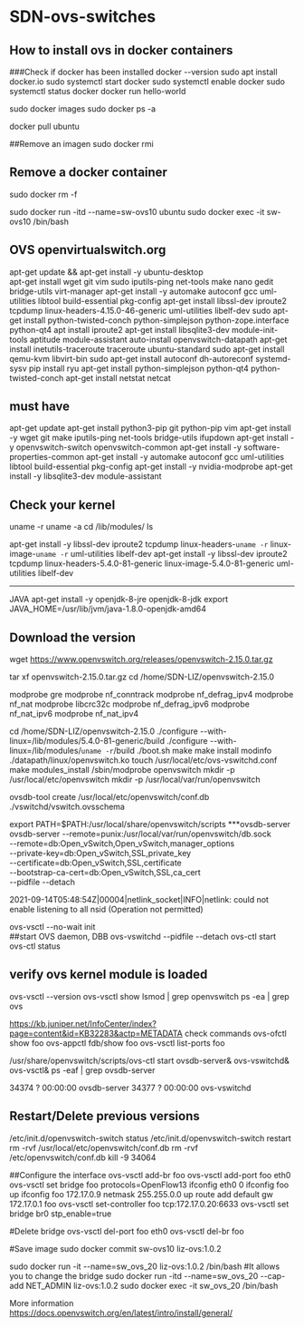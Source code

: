 # SDN-ovs-switches

How to install ovs in docker containers
------------------------------------

###Check if docker has been installed 
docker --version
sudo apt install docker.io
sudo systemctl start docker
sudo systemctl enable docker
sudo systemctl status docker
docker run hello-world

sudo docker images 
sudo docker ps -a

docker pull ubuntu


##Remove an imagen 
sudo docker rmi <id-of-image>

## Remove a docker container
sudo docker rm -f <id-of-container>	

sudo docker run -itd --name=sw-ovs10 ubuntu
sudo docker exec -it sw-ovs10  /bin/bash

OVS openvirtualswitch.org
-----------------------------------
apt-get update && apt-get install -y ubuntu-desktop  
apt-get install wget git vim sudo iputils-ping net-tools make nano gedit bridge-utils virt-manager 
apt-get install -y automake autoconf gcc uml-utilities libtool build-essential pkg-config 
apt-get install libssl-dev iproute2 tcpdump linux-headers-4.15.0-46-generic uml-utilities libelf-dev
sudo apt-get install python-twisted-conch python-simplejson python-zope.interface python-qt4
apt install iproute2
apt-get install libsqlite3-dev module-init-tools aptitude  module-assistant auto-install openvswitch-datapath 
apt-get install inetutils-traceroute  traceroute ubuntu-standard
sudo apt-get install qemu-kvm libvirt-bin 
sudo apt-get install autoconf dh-autoreconf  systemd-sysv
pip install ryu
apt-get install python-simplejson python-qt4 python-twisted-conch
apt-get install netstat netcat 

must have
---------------
apt-get update
apt-get install python3-pip git python-pip vim 
apt-get install -y wget git make iputils-ping net-tools  bridge-utils ifupdown
apt-get install -y openvswitch-switch openvswitch-common
apt-get install -y software-properties-common
apt-get install -y automake autoconf gcc uml-utilities libtool build-essential pkg-config 
apt-get install -y nvidia-modprobe
apt-get install -y libsqlite3-dev module-assistant 

## Check your kernel 
uname -r
uname -a
cd  /lib/modules/
ls 

apt-get install -y libssl-dev iproute2 tcpdump linux-headers-`uname -r`  linux-image-`uname -r` uml-utilities libelf-dev
apt-get install -y libssl-dev iproute2 tcpdump linux-headers-5.4.0-81-generic linux-image-5.4.0-81-generic uml-utilities libelf-dev 

------------------
JAVA
apt-get install -y openjdk-8-jre openjdk-8-jdk
export JAVA_HOME=/usr/lib/jvm/java-1.8.0-openjdk-amd64

## Download the version
wget https://www.openvswitch.org/releases/openvswitch-2.15.0.tar.gz

tar xf openvswitch-2.15.0.tar.gz
cd /home/SDN-LIZ/openvswitch-2.15.0

 modprobe gre
 modprobe nf_conntrack
 modprobe nf_defrag_ipv4
 modprobe nf_nat
 modprobe libcrc32c
 modprobe nf_defrag_ipv6
 modprobe nf_nat_ipv6
 modprobe nf_nat_ipv4 

cd /home/SDN-LIZ/openvswitch-2.15.0
./configure --with-linux=/lib/modules/5.4.0-81-generic/build 
./configure --with-linux=/lib/modules/`uname -r`/build 
./boot.sh
make
make install
modinfo ./datapath/linux/openvswitch.ko
touch /usr/local/etc/ovs-vswitchd.conf
make modules_install
/sbin/modprobe openvswitch
mkdir -p /usr/local/etc/openvswitch
mkdir -p /usr/local/var/run/openvswitch

ovsdb-tool create /usr/local/etc/openvswitch/conf.db ./vswitchd/vswitch.ovsschema

export PATH=$PATH:/usr/local/share/openvswitch/scripts
***ovsdb-server
ovsdb-server --remote=punix:/usr/local/var/run/openvswitch/db.sock \
                     --remote=db:Open_vSwitch,Open_vSwitch,manager_options \
                     --private-key=db:Open_vSwitch,SSL,private_key \
                     --certificate=db:Open_vSwitch,SSL,certificate \
                     --bootstrap-ca-cert=db:Open_vSwitch,SSL,ca_cert \
                     --pidfile --detach

2021-09-14T05:48:54Z|00004|netlink_socket|INFO|netlink: could not enable listening to all nsid (Operation not permitted)

ovs-vsctl --no-wait init  
##start OVS daemon, DBB
ovs-vswitchd --pidfile --detach 
ovs-ctl start
ovs-ctl status
## verify ovs kernel module is loaded
ovs-vsctl --version
ovs-vsctl show
lsmod | grep openvswitch 
ps -ea | grep ovs

https://kb.juniper.net/InfoCenter/index?page=content&id=KB32283&actp=METADATA
check commands
ovs-ofctl show foo
ovs-appctl fdb/show foo
ovs-vsctl list-ports foo


/usr/share/openvswitch/scripts/ovs-ctl start
ovsdb-server& 
ovs-vswitchd& 
ovs-vsctl&
ps -eaf | grep ovsdb-server


  34374 ?        00:00:00 ovsdb-server
  34377 ?        00:00:00 ovs-vswitchd


 ## Restart/Delete previous versions
/etc/init.d/openvswitch-switch status
/etc/init.d/openvswitch-switch restart
rm -rvf /usr/local/etc/openvswitch/conf.db
rm -rvf /etc/openvswitch/conf.db
kill -9 34064


##Configure the interface
ovs-vsctl add-br foo
ovs-vsctl add-port foo eth0
ovs-vsctl set bridge foo protocols=OpenFlow13
ifconfig eth0 0
ifconfig foo up
ifconfig foo 172.17.0.9 netmask 255.255.0.0 up
route add default gw 172.17.0.1 foo
ovs-vsctl set-controller foo tcp:172.17.0.20:6633
ovs-vsctl set bridge br0 stp_enable=true

#Delete bridge 
ovs-vsctl del-port foo eth0
ovs-vsctl del-br foo

#Save image
sudo docker commit sw-ovs10 liz-ovs:1.0.2

sudo docker run -it --name=sw_ovs_20 liz-ovs:1.0.2 /bin/bash
#It allows you to change the bridge
sudo docker run -itd --name=sw_ovs_20  --cap-add NET_ADMIN liz-ovs:1.0.2
 sudo docker exec -it sw_ovs_20 /bin/bash


More information 
https://docs.openvswitch.org/en/latest/intro/install/general/

